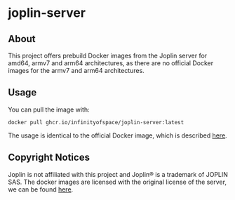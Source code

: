 # joplin-server

## About

This project offers prebuild Docker images from the Joplin server for amd64, armv7 and arm64 architectures,
as there are no official Docker images for the armv7 and arm64 architectures.

## Usage

You can pull the image with:

```commandline
docker pull ghcr.io/infinityofspace/joplin-server:latest
```

The usage is identical to the official Docker image, which is described [here](https://hub.docker.com/r/joplin/server).

## Copyright Notices

Joplin is not affiliated with this project and Joplin® is a trademark of JOPLIN SAS.
The docker images are licensed with the original license of the server, we can be found [here](https://raw.githubusercontent.com/laurent22/joplin/dev/packages/server/LICENSE.md).

